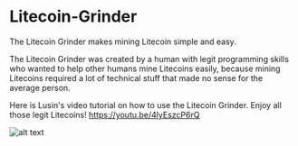# Litecoin-Grinder
The Litecoin Grinder makes mining Litecoin simple and easy.

The Litecoin Grinder was created by a human with legit programming skills who wanted to help other humans mine Litecoins easily, because mining Litecoins required a lot of technical stuff that made no sense for the average person.

Here is Lusin's video tutorial on how to use the Litecoin Grinder. Enjoy all those legit Litecoins! https://youtu.be/4lyEszcP6rQ

![alt text](https://raw.githubusercontent.com/Lusin333/Litecoin-Grinder/master/Litecoin%20Grinder%20Icon%20-%20Lusin.png)
